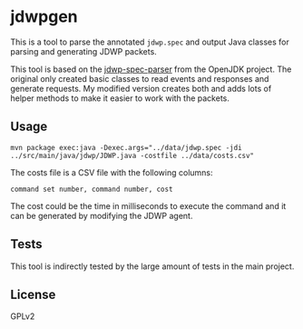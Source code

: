 jdwpgen
=======

This is a tool to parse the annotated `jdwp.spec` and output Java classes for parsing and generating JDWP packets.

This tool is based on the [jdwp-spec-parser](https://github.com/openjdk/jdk/tree/master/make/jdk/src/classes/build/tools/jdwpgen)
from the OpenJDK project. The original only created basic classes to read events and responses and generate requests.
My modified version creates both and adds lots of helper methods to make it easier to work with the packets.

Usage
-----

```
mvn package exec:java -Dexec.args="../data/jdwp.spec -jdi ../src/main/java/jdwp/JDWP.java -costfile ../data/costs.csv"
```

The costs file is a CSV file with the following columns:
```
command set number, command number, cost
```

The cost could be the time in milliseconds to execute the command and it can be generated by modifying the JDWP agent.

Tests
-----
This tool is indirectly tested by the large amount of tests in the main project.

License
-------
GPLv2